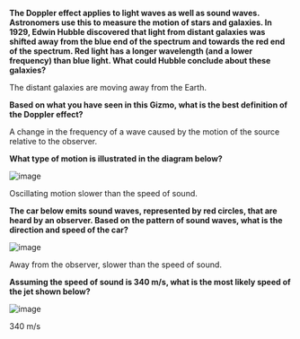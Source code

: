 **The Doppler effect applies to light waves as well as sound waves. Astronomers use this to measure the motion of stars and galaxies. In 1929, Edwin Hubble discovered that light from distant galaxies was shifted away from the blue end of the spectrum and towards the red end of the spectrum. Red light has a longer wavelength (and a lower frequency) than blue light. What could Hubble conclude about these galaxies?**

The distant galaxies are moving away from the Earth.

**Based on what you have seen in this Gizmo, what is the best definition of the Doppler effect?**

A change in the frequency of a wave caused by the motion of the source relative to the observer.

**What type of motion is illustrated in the diagram below?**

![image](http://media.education2020.com/evresources/GizmoQuestions/EL_MSPS_Doppler20063.gif)

Oscillating motion slower than the speed of sound.

**The car below emits sound waves, represented by red circles, that are heard by an observer. Based on the pattern of sound waves, what is the direction and speed of the car?**

![image](http://media.education2020.com/evresources/GizmoQuestions/EL_MSPS_Doppler20061.gif)

Away from the observer, slower than the speed of sound.

**Assuming the speed of sound is 340 m/s, what is the most likely speed of the jet shown below?**

![image](http://media.education2020.com/evresources/GizmoQuestions/EL_MSPS_Doppler20062.gif)

340 m/s
